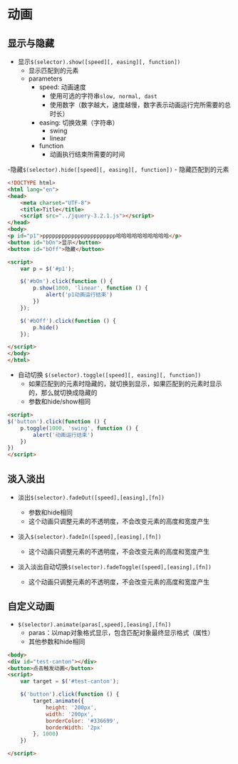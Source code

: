 # 动画


## 显示与隐藏
- 显示`$(selector).show([speed][, easing][, function])`
	- 显示匹配到的元素
	- parameters
		- speed: 动画速度
			- 使用可选的字符串`slow, normal, dast`
			- 使用数字（数字越大，速度越慢，数字表示动画运行完所需要的总时长）
		- easing: 切换效果（字符串）
			- swing
			- linear
		- function
			- 动画执行结束所需要的时间 

-隐藏`$(selector).hide([speed][, easing][, function])`
	- 隐藏匹配到的元素
	
```html
<!DOCTYPE html>
<html lang="en">
<head>
    <meta charset="UTF-8">
    <title>Title</title>
    <script src="../jquery-3.2.1.js"></script>
</head>
<body>
<p id="p1">ppppppppppppppppppppppp哈哈哈哈哈哈哈哈哈哈</p>
<button id="bOn">显示</button>
<button id="bOff">隐藏</button>

<script>
    var p = $('#p1');

    $('#bOn').click(function () {
        p.show(1000, 'linear', function () {
            alert('p1动画运行结束')
        })
    });

    $('#bOff').click(function () {
        p.hide()
    });

</script>
</body>
</html>
```
	 
- 自动切换 `$(selector).toggle([speed][, easing][, function])`
	- 如果匹配到的元素时隐藏的，就切换到显示，如果匹配到的元素时显示的，那么就切换成隐藏的
	- 参数和hide/show相同

```html
<script>
$('button').click(function () {
    p.toggle(1000, 'swing', function () {
        alert('动画运行结束')
    })
})
</script>
```


## 淡入淡出
- 淡出`$(selector).fadeOut([speed],[easing],[fn])`
	- 参数和hide相同
	- 这个动画只调整元素的不透明度，不会改变元素的高度和宽度产生	

- 淡入`$(selector).fadeIn([speed],[easing],[fn])`
	- 这个动画只调整元素的不透明度，不会改变元素的高度和宽度产生 

- 淡入淡出自动切换`$(selector).fadeToggle([speed],[easing],[fn])`
	- 这个动画只调整元素的不透明度，不会改变元素的高度和宽度产生


## 自定义动画
- `$(selector).animate(paras[,speed],[easing],[fn])`
	- paras：以map对象格式显示，包含匹配对象最终显示格式（属性）
	- 其他参数和hide相同
	
```html
<body>
<div id="test-canton"></div>
<button>点击触发动画</button>
<script>
    var target = $('#test-canton');

    $('button').click(function () {
        target.animate({
            height: '200px',
            width: '200px',
            borderColor: '#336699',
            borderWidth: '2px'
        }, 1000)
    })

</script>
```
 